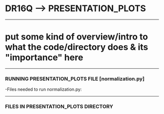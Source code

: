 # DR16Q --> PRESENTATION_PLOTS

------------------------------------------------------------------------------------------------------------------------------------------------------------------------------------------------------

# put some kind of overview/intro to what the code/directory does & its "importance" here

------------------------------------------------------------------------------------------------------------------------------------------------------------------------------------------------------
### RUNNING PRESENTATION_PLOTS FILE [normalization.py]

-Files needed to run normalization.py: 

------------------------------------------------------------------------------------------------------------------------------------------------------------------------------------------------------
### FILES IN PRESENTATION_PLOTS DIRECTORY